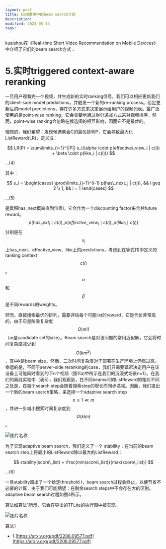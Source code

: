 ```yaml
---
layout: post
title: ks端重排中的beam search介绍
description: 
modified: 2023-05-13
tags: 
---
```


kuaishou在《Real-time Short Video Recommendation on Mobile Devices》中介绍了它们的beam search方式：

# 5.实时triggered context-aware reranking

一旦用户观看完一个视频，并生成新的实时ranking信号，我们可以相应更新我们的client-side model predictions，并触发一个新的re-ranking process。给定更新后的model predictions，存在许多方式来决定展示给用户的视频列表。最广泛使用的是point-wise ranking，它会贪婪地通过得分递减方式来对视频排序，然而，point-wise ranking会忽略在候选间的相互影响，因而它不是最优的。

理想的，我们希望：发现候选集合C的最优排列P，它会导致最大化ListReward(LR)，定义成：

$$
LR(P) = \sum\limits_{i=1}^{|P|} s_i(\alpha \cdot p(effective\_view_i | c(i)) + \beta \cdot p(like_i | c(i)))
$$

...(4)

其中：

$$
s_i = \begin{cases}
\prod\limits_{j=1}^{i-1} p(has\_next_j | c(j)), && i geq 2 \\
1, && i = 1
\end{cases}
$$

...(5)

是累积has_next概率直到位置i，它会作为一个discounting factor来合并future reward。$$p(has_next_i \mid c(i)), p(effective\_view_i \mid c(i)), p(like_i \mid c(i))$$分别是在$$v_i$$上has_next、effective_view、like上的predictions，考虑到在等式(1)中定义的ranking context $$c(i)$$。$$\alpha$$和$$\beta$$是不同rewards的weights。

然而，直接搜索最优的排列，需要评估每个可能list的reward，它是代价非常高的，由于它是阶乘复杂度$$O(m!)$$（m是candidate set的size）。Beam search是对该问题的常用近似解，它会将时间复杂度减少到$$O(km^2)$$，其中k是beam size。然而，二次时间复杂度对于部署在生产环境上仍然过高。幸运的是，不同于server-side reranking的case，我们只需要延迟决定用户在该设备上可能同时看到的下n个视频（图1(a)中所示在我们的沉浸式场景n=1）。在我们的离线实验中（表5），我们观察到，在不同beams间的ListReward的相对不同之处是，在每个search step会随着搜索step的增长而同步递减。因而，我们提出一个新的beam search策略，来选择一个adaptive search step $$n \leq 1 \ll m$$，并进一步减小搜索时间复杂度到$$O(klm)$$。

<img alt="图片名称" src="https://picabstract-preview-ftn.weiyun.com/ftn_pic_abs_v3/14d27f02b4ee48fb1a5b3ce458f6bb7e4c6206ff1852753f8bf6b5447c3977ff07beb495908fafab6fa799a78b08a5ea?pictype=scale&amp;from=30113&amp;version=3.3.3.3&amp;fname=1.jpg&amp;size=750">

为了实现adaptive beam search，我们定义了一个 stability：在当前的beam search step上将最小的ListReward除以最大的ListReward：

$$
stability(score\_list) = \frac{min(score\_list)}{max(score\_list)}
$$

...(6)

一旦stability超出了一个给定threshold t，beam search过程会终止，以便节省不必要的计算，由于我们可能期望：在剩余search steps中不会存在大的区别。adaptive beam search过程如图4所示。

算法如算法1所示，它会在导出的TFLite的执行图中被实现。


<img alt="图片名称" src="https://picabstract-preview-ftn.weiyun.com/ftn_pic_abs_v3/2bbabc4e43692ede01b174ca7f00d984b0b6f7d621cc13c2c8d6c6fc32b6ecbaed0f2539b511fb4b3169d008163f195b?pictype=scale&amp;from=30113&amp;version=3.3.3.3&amp;fname=2.jpg&amp;size=750">

算法1


- 1.[https://arxiv.org/pdf/2208.09577.pdf](https://arxiv.org/pdf/2208.09577.pdf)